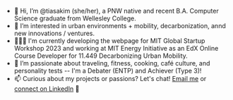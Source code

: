 - 👋 Hi, I’m @tiasakim (she/her), a PNW native and recent B.A. Computer Science graduate from Wellesley College.
- 👀 I’m interested in urban environments + mobility, decarbonization, annd new innovations / ventures.
- 👩🏻‍💻 I'm currently developing the webpage for MIT Global Startup Workshop 2023 and working at MIT Energy Initiative as an EdX Online Course Developer for 11.449 Decarbonizing Urban Mobility.
- 💞️ I’m passionate about traveling, fitness, cooking, café culture, and personality tests -- I'm a Debater (ENTP) and Achiever (Type 3)!
- 📫 Curious about my projects or passions? Let's chat! [Email me](tiasa.kim@gmail.com) or [connect on LinkedIn](linkedin.com/tiasakim) 🔗 

<!---
tiasakim/tiasakim is a ✨ special ✨ repository because its `README.md` (this file) appears on your GitHub profile.
You can click the Preview link to take a look at your changes.
--->

